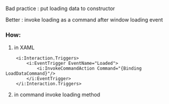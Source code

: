 Bad practice : put loading data to constructor

Better : invoke loading as a command after window loading event

### How: ###

1) in XAML

```
    <i:Interaction.Triggers>
        <i:EventTrigger EventName="Loaded">
            <i:InvokeCommandAction Command="{Binding LoadDataCommand}"/>
        </i:EventTrigger>
    </i:Interaction.Triggers>
```
    
2) in command invoke loading method
